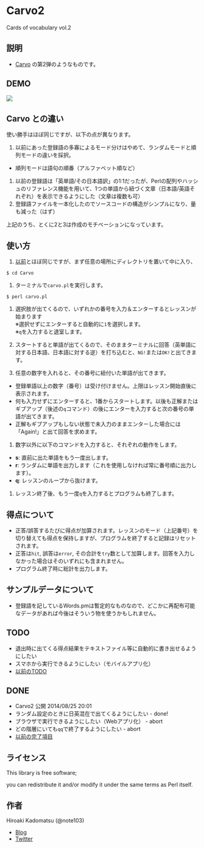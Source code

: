 Carvo2
=====

Cards of vocabulary vol.2

## 説明

- [Carvo](https://github.com/note103/Carvo) の第2弾のようなものです。

## DEMO

![](https://dl.dropboxusercontent.com/u/7779513/blog/carvo2_2014-08-25_11-25.gif)

## Carvo との違い

使い勝手はほぼ同じですが、以下の点が異なります。

1. 以前にあった登録語の多寡によるモード分けはやめて、ランダムモードと順列モードの違いを採択。
  - 順列モードは語句の順番（アルファベット順など）
1. 以前の登録語は「英単語/その日本語訳」の1:1だったが、Perlの配列やハッシュのリファレンス機能を用いて、1つの単語から紐づく文章（日本語/英語それぞれ）を表示できるようにした（文章は複数も可）
1. 登録語ファイルを一本化したのでソースコードの構造がシンプルになり、量も減った（はず）

上記のうち、とくに2と3は作成のモチベーションになっています。

## 使い方

1. [以前](https://github.com/note103/Carvo)とほぼ同じですが、まず任意の場所にディレクトリを置いて中に入り、
```
$ cd Carvo
```

1. ターミナルで`carvo.pl`を実行します。
```
$ perl carvo.pl
```

1. 選択肢が出てくるので、いずれかの番号を入力＆エンターするとレッスンが始まります  
※選択せずにエンターすると自動的に`1`を選択します。  
※`q`を入力すると退室します。  

1. スタートすると単語が出てくるので、そのままターミナルに回答（英単語に対する日本語、日本語に対する逆）を打ち込むと、`NG!`または`OK!`と出てきます。

1. 任意の数字を入れると、その番号に紐付いた単語が出てきます。
  - 登録単語以上の数字（番号）は受け付けません。上限はレッスン開始直後に表示されます。
  - 何も入力せずにエンターすると、1番からスタートします。以後も正解またはギブアップ（後述の`q`コマンド）の後にエンターを入力すると次の番号の単語が出てきます。
  - 正解もギブアップもしない状態で未入力のままエンターした場合には「Again!」と出て回答を求めます。

1. 数字以外に以下のコマンドを入力すると、それぞれの動作をします。
  - **s**: 直前に出た単語をもう一度出します。
  - **r**: ランダムに単語を出力します（これを使用しなければ常に番号順に出力します）。
  - **q**: レッスンのループから抜けます。

1. レッスン終了後、もう一度`q`を入力するとプログラムも終了します。

## 得点について

- 正答/誤答するたびに得点が加算されます。レッスンのモード（上記番号）を切り替えても得点を保持しますが、プログラムを終了すると記録はリセットされます。
- 正答は`hit`, 誤答は`error`, その合計を`try`数として加算します。回答を入力しなかった場合はそのいずれにも含まれません。
- プログラム終了時に総計を出力します。

## サンプルデータについて

- 登録語を記しているWords.pmは暫定的なものなので、どこかに再配布可能なデータがあれば今後はそういう物を使うかもしれません。

## TODO

- 退出時に出てくる得点結果をテキストファイル等に自動的に書き出せるようにしたい
- スマホから実行できるようにしたい（モバイルアプリ化）
- [以前のTODO](https://github.com/note103/Carvo/blob/master/README.md#todo)

## DONE

- Carvo2 公開 2014/08/25 20:01
- ランダム設定のときに日英混在で出てくるようにしたい - done!
- ブラウザで実行できるようにしたい（Webアプリ化） - abort
- どの階層にいても`qq`で終了するようにしたい - abort
- [以前の完了項目](https://github.com/note103/Carvo/blob/master/README.md#done)

## ライセンス

This library is free software;

you can redistribute it and/or modify it under the same terms as Perl itself.

## 作者

Hiroaki Kadomatsu (@note103)

- [Blog](http://note103.hateblo.jp/)
- [Twitter](https://twitter.com/note103)
